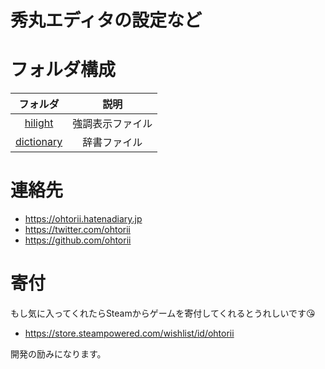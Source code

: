 # 秀丸エディタの設定など

# フォルダ構成

|フォルダ|説明|
|:--:|:--:|
|[hilight](hilight/README.md)|強調表示ファイル|
|[dictionary](dictionary/README.md)|辞書ファイル|



# 連絡先
- <https://ohtorii.hatenadiary.jp>
- <https://twitter.com/ohtorii>
- <https://github.com/ohtorii>

# 寄付

もし気に入ってくれたらSteamからゲームを寄付してくれるとうれしいです😘
- https://store.steampowered.com/wishlist/id/ohtorii

開発の励みになります。
